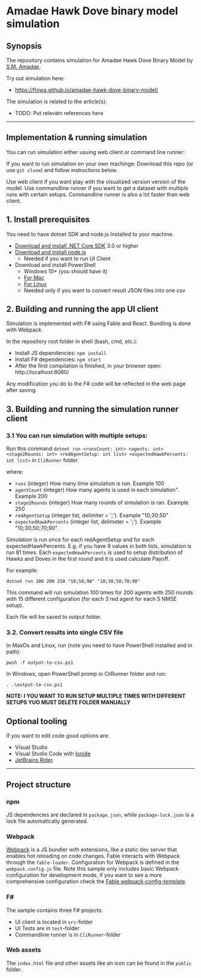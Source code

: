 # Amadae Hawk Dove binary model simulation

## Synopsis

The repository contains simulation for Amadae Hawk Dove Binary Model by [S.M. Amadae](https://amadae.com/).

Try out simulation here: 
* https://flowa.github.io/amadae-hawk-dove-binary-model/

The simulation is related to the article(s):

* TODO: Put relevatn references here

---

## Implementation & running simulation

You can run simulation either usuing web client or command line runner:

If you want to run simulation on your own machinge: Download this repo (or use `git clone`) and follow instructions below.

Use web client if you want play with the visualized version version of the model. Use commandline runner if you want to get a dataset with multiple runs with certain setups. Commandline runner is also a lot faster than web client.

## 1. Install prerequisites

You need to have dotnet SDK and node.js Installed to your machine.

* [Download and install .NET Core SDK](https://www.microsoft.com/net/download/core) 3.0 or higher
* [Download and install node.js](https://nodejs.org)
  * Needed if you want to run UI Client
* Download and install PowerShell
    * Windows 10+ (you should have it)
    * [For Mac](https://docs.microsoft.com/en-us/powershell/scripting/install/installing-powershell-core-on-macos?view=powershell-7)
    * [For Linux](https://docs.microsoft.com/en-us/powershell/scripting/install/installing-powershell-core-on-linux?view=powershell-7)
    * Needed only if you want to convert result JSON files into one csv

## 2. Building and running the app UI client

Simulation is implemented with F# using Fable and React. Bundling is done with Webpack.

In the repository root folder in shell (bash, cmd, etc.):

* Install JS dependencies: `npm install`
* Install F# dependencies: `npm start`
* After the first compilation is finished, in your browser open: http://localhost:8080/

Any modification you do to the F# code will be reflected in the web page after saving.

## 3. Building and running the simulation runner client

### 3.1 You can run simulation with multiple setups:

Run this command `dotnet run <runsCount: int> <agents: int> <stage2Rounds: int> <redAgentSetup: int list> <expectedHawkPercents: int list>`
in ```CliRunner``` folder.

where:

* `runs` (integer) How many time simulation is run. Example 100
* `agentCount` (integer) How many agents is used in each simulation". Example 200
* `stage2Rounds` (integer) How many rounds of simulation is ran. Example 250
* `redAgentSetup` (integer list, delimiter = ';'). Example "10;30;50"
* `expectedHawkPercents` (integer list, delimeter = ';'). Example "10;30;50;70;90". 

Simulation is run once for each redAgentSetup and for each expectedHawkPercents. E.g. if you have 9 values in both lists, simulation is run 81 times. 
Each `expectedHawkPercents` is used to setup distribution of Hawks and Doves in the first round and it is used calculate Payoff.

For example:
```
dotnet run 100 200 250 "10;50;90" "10;30;50;70;90"
```

This command will run simulation 100 times for 200 agents with 250 rounds with 15 different 
configuration (for each 3 red agent for each 5 NMSE setup). 

Each file will be saved to output folder. 

### 3.2. Convert results into single CSV file

In MaxOs and Linux, run (note you need to have PowerShell installed and in path):
```
pwsh -f output-to-csv.ps1
```

In Windows, open PowerShell promp in CliRunner folder and run:
```
. .\output-to-csv.ps1
```

**NOTE: I YOU WANT TO RUN SETUP MULTIPLE TIMES WITH DIFFERENT SETUPS YUO MUST DELETE FOLDER MANUALLY**

## Optional tooling

If you want to edit code good options are:
* Visual Studio
* Visual Studio Code with [Ionide](http://ionide.io/)
* [JetBrains Rider](https://www.jetbrains.com/rider/).


----

## Project structure

### npm

JS dependencies are declared in `package.json`, while `package-lock.json` is a lock file automatically generated.

### Webpack

[Webpack](https://webpack.js.org) is a JS bundler with extensions, like a static dev server that enables hot reloading on code changes. Fable interacts with Webpack through the `fable-loader`. Configuration for Webpack is defined in the `webpack.config.js` file. Note this sample only includes basic Webpack configuration for development mode, if you want to see a more comprehensive configuration check the [Fable webpack-config-template](https://github.com/fable-compiler/webpack-config-template/blob/master/webpack.config.js).

### F#

The sample contains three F# projects:

* UI client is located in `src`-folder
* UI Tests are in `test`-folder
* Commandline runner is in `CliRunner`-folder

### Web assets

The `index.html` file and other assets like an icon can be found in the `public` folder.
